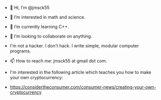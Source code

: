 - 👋 Hi, I’m @jmsck55
- 👀 I’m interested in math and science.
- 🌱 I’m currently learning C++.
- 💞️ I’m looking to collaborate on anything.
- I'm not a hacker.  I don't hack.  I write simple, modular computer programs.
- 📫 How to reach me: jmsck55 at gmail dot com.

- I'm interested in the following article which teaches you how to make your own cryptocurrency:
- https://considertheconsumer.com/consumer-news/creating-your-own-cryptocurrency

<!---
jmsck55/jmsck55 is a ✨ special ✨ repository because its `README.md` (this file) appears on your GitHub profile.
You can click the Preview link to take a look at your changes.
--->
